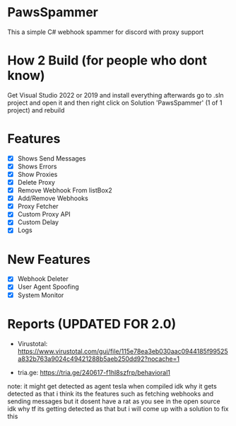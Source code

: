 # PawsSpammer
This a simple C# webhook spammer for discord with proxy support 

# How 2 Build (for people who dont know)
Get Visual Studio 2022 or 2019 and install everything afterwards go to .sln project and open it and then right click on Solution 'PawsSpammer' (1 of 1 project) and rebuild 

# Features
- [X] Shows Send Messages
- [X] Shows Errors
- [X] Show Proxies
- [X] Delete Proxy
- [X] Remove Webhook From listBox2 
- [X] Add/Remove Webhooks
- [X] Proxy Fetcher
- [X] Custom Proxy API  
- [X] Custom Delay
- [X] Logs

# New Features
- [X] Webhook Deleter
- [X] User Agent Spoofing
- [X] System Monitor

# Reports (UPDATED FOR 2.0)
- Virustotal: https://www.virustotal.com/gui/file/115e78ea3eb030aac0944185f99525a832b763a9024c49421288b5aeb250dd92?nocache=1

- tria.ge: https://tria.ge/240617-f1hl8szfrp/behavioral1

note: it might get detected as agent tesla when compiled idk why it gets detected as that i think its the features such as fetching webhooks and sending messages but it dosent have a rat as you see in the open source idk why tf its getting detected as that but i will come up with a solution to fix this 
